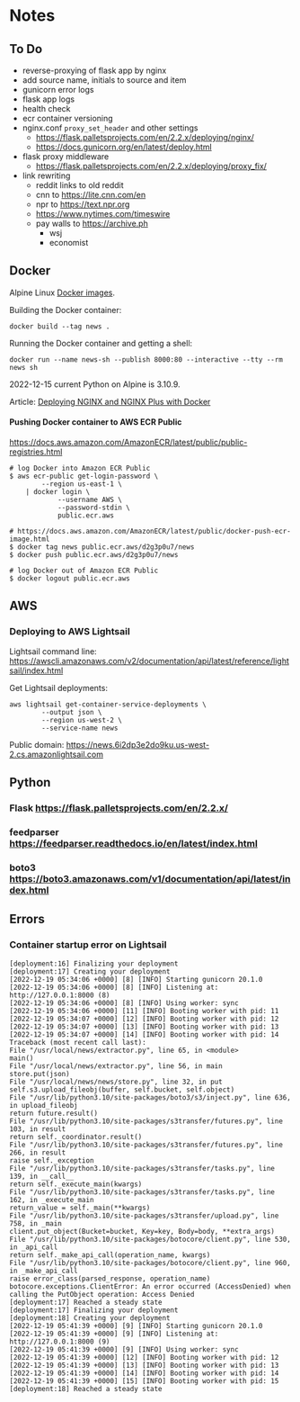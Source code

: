 # Notes

## To Do

- reverse-proxying of flask app by nginx
- add source name, initials to source and item
- gunicorn error logs
- flask app logs
- health check
- ecr container versioning
- nginx.conf `proxy_set_header` and other settings
  - https://flask.palletsprojects.com/en/2.2.x/deploying/nginx/
  - https://docs.gunicorn.org/en/latest/deploy.html
- flask proxy middleware
  - https://flask.palletsprojects.com/en/2.2.x/deploying/proxy_fix/
- link rewriting
  - reddit links to old reddit
  - cnn to https://lite.cnn.com/en
  - npr to https://text.npr.org
  - https://www.nytimes.com/timeswire
  - pay walls to https://archive.ph
    - wsj
    - economist


## Docker

Alpine Linux [Docker images](https://hub.docker.com/_/alpine).

Building the Docker container:

    docker build --tag news .

Running the Docker container and getting a shell:

    docker run --name news-sh --publish 8000:80 --interactive --tty --rm news sh

2022-12-15 current Python on Alpine is 3.10.9.

Article: [Deploying NGINX and NGINX Plus with Docker][nginx-docker]

[nginx-docker]: https://www.nginx.com/blog/deploying-nginx-nginx-plus-docker/

#### Pushing Docker container to AWS ECR Public

https://docs.aws.amazon.com/AmazonECR/latest/public/public-registries.html

    # log Docker into Amazon ECR Public
    $ aws ecr-public get-login-password \
            --region us-east-1 \
        | docker login \
                --username AWS \
                --password-stdin \
                public.ecr.aws

    # https://docs.aws.amazon.com/AmazonECR/latest/public/docker-push-ecr-image.html
    $ docker tag news public.ecr.aws/d2g3p0u7/news
    $ docker push public.ecr.aws/d2g3p0u7/news

    # log Docker out of Amazon ECR Public
    $ docker logout public.ecr.aws

## AWS

### Deploying to AWS Lightsail

Lightsail command line: https://awscli.amazonaws.com/v2/documentation/api/latest/reference/lightsail/index.html

Get Lightsail deployments:

    aws lightsail get-container-service-deployments \
            --output json \
            --region us-west-2 \
            --service-name news

Public domain: https://news.6i2dp3e2do9ku.us-west-2.cs.amazonlightsail.com


## Python

### Flask https://flask.palletsprojects.com/en/2.2.x/

### feedparser https://feedparser.readthedocs.io/en/latest/index.html

### boto3 https://boto3.amazonaws.com/v1/documentation/api/latest/index.html


## Errors

### Container startup error on Lightsail

    [deployment:16] Finalizing your deployment
    [deployment:17] Creating your deployment
    [2022-12-19 05:34:06 +0000] [8] [INFO] Starting gunicorn 20.1.0
    [2022-12-19 05:34:06 +0000] [8] [INFO] Listening at: http://127.0.0.1:8000 (8)
    [2022-12-19 05:34:06 +0000] [8] [INFO] Using worker: sync
    [2022-12-19 05:34:06 +0000] [11] [INFO] Booting worker with pid: 11
    [2022-12-19 05:34:07 +0000] [12] [INFO] Booting worker with pid: 12
    [2022-12-19 05:34:07 +0000] [13] [INFO] Booting worker with pid: 13
    [2022-12-19 05:34:07 +0000] [14] [INFO] Booting worker with pid: 14
    Traceback (most recent call last):
    File "/usr/local/news/extractor.py", line 65, in <module>
    main()
    File "/usr/local/news/extractor.py", line 56, in main
    store.put(json)
    File "/usr/local/news/news/store.py", line 32, in put
    self.s3.upload_fileobj(buffer, self.bucket, self.object)
    File "/usr/lib/python3.10/site-packages/boto3/s3/inject.py", line 636, in upload_fileobj
    return future.result()
    File "/usr/lib/python3.10/site-packages/s3transfer/futures.py", line 103, in result
    return self._coordinator.result()
    File "/usr/lib/python3.10/site-packages/s3transfer/futures.py", line 266, in result
    raise self._exception
    File "/usr/lib/python3.10/site-packages/s3transfer/tasks.py", line 139, in __call__
    return self._execute_main(kwargs)
    File "/usr/lib/python3.10/site-packages/s3transfer/tasks.py", line 162, in _execute_main
    return_value = self._main(**kwargs)
    File "/usr/lib/python3.10/site-packages/s3transfer/upload.py", line 758, in _main
    client.put_object(Bucket=bucket, Key=key, Body=body, **extra_args)
    File "/usr/lib/python3.10/site-packages/botocore/client.py", line 530, in _api_call
    return self._make_api_call(operation_name, kwargs)
    File "/usr/lib/python3.10/site-packages/botocore/client.py", line 960, in _make_api_call
    raise error_class(parsed_response, operation_name)
    botocore.exceptions.ClientError: An error occurred (AccessDenied) when calling the PutObject operation: Access Denied
    [deployment:17] Reached a steady state
    [deployment:17] Finalizing your deployment
    [deployment:18] Creating your deployment
    [2022-12-19 05:41:39 +0000] [9] [INFO] Starting gunicorn 20.1.0
    [2022-12-19 05:41:39 +0000] [9] [INFO] Listening at: http://127.0.0.1:8000 (9)
    [2022-12-19 05:41:39 +0000] [9] [INFO] Using worker: sync
    [2022-12-19 05:41:39 +0000] [12] [INFO] Booting worker with pid: 12
    [2022-12-19 05:41:39 +0000] [13] [INFO] Booting worker with pid: 13
    [2022-12-19 05:41:39 +0000] [14] [INFO] Booting worker with pid: 14
    [2022-12-19 05:41:39 +0000] [15] [INFO] Booting worker with pid: 15
    [deployment:18] Reached a steady state
